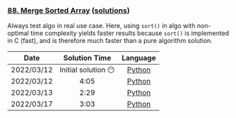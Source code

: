 ### [88. Merge Sorted Array](https://leetcode.com/problems/merge-sorted-array/) ([solutions](https://github.com/pete-debiase/Comprog/blob/main/Solutions/88.%20Merge%20Sorted%20Array/))
Always test algo in real use case. Here, using `sort()` in algo with non-optimal time complexity yields faster results because `sort()` is implemented in C (fast), and is therefore much faster than a pure algorithm solution.

|    Date    |   Solution Time    |                                                              Language                                                               |
|:----------:|:------------------:|:-----------------------------------------------------------------------------------------------------------------------------------:|
| 2022/03/12 | Initial solution 😶 |      [Python](https://github.com/pete-debiase/Comprog/blob/main/Solutions/88.%20Merge%20Sorted%20Array/merge_sorted_array.py)       |
| 2022/03/12 |        4:05        | [Python](https://github.com/pete-debiase/Comprog/blob/main/Solutions/88.%20Merge%20Sorted%20Array/merge_sorted_array_2022-03-12.py) |
| 2022/03/13 |        2:29        | [Python](https://github.com/pete-debiase/Comprog/blob/main/Solutions/88.%20Merge%20Sorted%20Array/merge_sorted_array_2022-03-13.py) |
| 2022/03/17 |        3:03        | [Python](https://github.com/pete-debiase/Comprog/blob/main/Solutions/88.%20Merge%20Sorted%20Array/merge_sorted_array_2022-03-17.py) |
